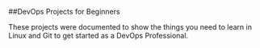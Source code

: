 ##DevOps Projects for Beginners

These projects were documented to show the things you need to learn in Linux and Git to get started as a DevOps Professional.
